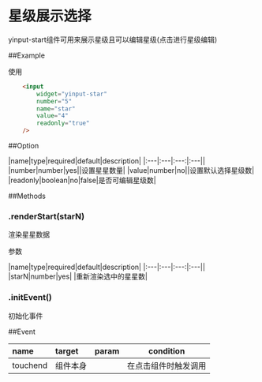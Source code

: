 # 星级展示选择 

yinput-start组件可用来展示星级且可以编辑星级(点击进行星级编辑)

##Example

使用
```html
	<input
        widget="yinput-star"
        number="5"
        name="star"
        value="4"
        readonly="true"
    />
```

##Option 

|name|type|required|default|description|
|:---|:---|:---:|:---||
|number|number|yes||设置星星数量|
|value|number|no||设置默认选择星级数|
|readonly|boolean|no|false|是否可编辑星级数|


##Methods
### .renderStart(starN)

渲染星星数据

参数

|name|type|required|default|description|
|:---|:---|:---:|:---||
|starN|number|yes| |重新渲染选中的星星数|

### .initEvent()

初始化事件

##Event

|name|target|param|condition|
|:---|:---|:---:|:---:|
|touchend|组件本身||在点击组件时触发调用|
